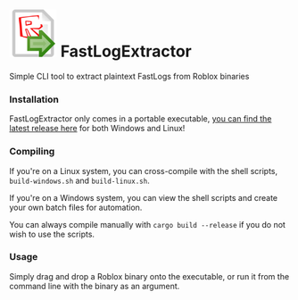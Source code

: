 # <img src="assets/fastlogextract.png" width=85px> FastLogExtractor
Simple CLI tool to extract plaintext FastLogs from Roblox binaries

### Installation

FastLogExtractor only comes in a portable executable, [you can find the latest release here](https://github.com/WaviestBalloon/FastLogExtractor/releases) for both Windows and Linux!

### Compiling

If you're on a Linux system, you can cross-compile with the shell scripts, `build-windows.sh` and `build-linux.sh`.

If you're on a Windows system, you can view the shell scripts and create your own batch files for automation.

You can always compile manually with `cargo build --release` if you do not wish to use the scripts.

### Usage

Simply drag and drop a Roblox binary onto the executable, or run it from the command line with the binary as an argument.

